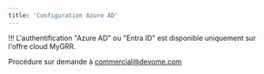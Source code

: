 ```yaml
---
title: 'Configuration Azure AD'
---
```


!!! L'authentification "Azure AD" ou "Entra ID" est disponible uniquement sur l'offre cloud MyGRR.

Procédure sur demande à commercial@devome.com